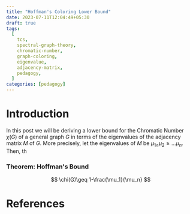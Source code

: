 ```yaml
---
title: "Hoffman's Coloring Lower Bound"
date: 2023-07-11T12:04:49+05:30
draft: true
tags:
  [
    tcs,
    spectral-graph-theory,
    chromatic-number,
    graph-coloring,
    eigenvalue,
    adjacency-matrix,
    pedagogy,
  ]
categories: [pedagogy]
---
```


# Introduction
In this post we will be deriving a lower bound for the Chromatic Number $\chi(G)$ of a general graph $G$ in terms of the eigenvalues of the adjacency matrix $M$ of $G$. More precisely, let the eigenvalues of $M$ be $\mu_{1\geq}\mu_2\geq\ldots\mu_n$. Then, th

### Theorem: Hoffman's Bound
$$
\chi(G)\geq 1-\frac{\mu_1}{\mu_n}
$$


# References

